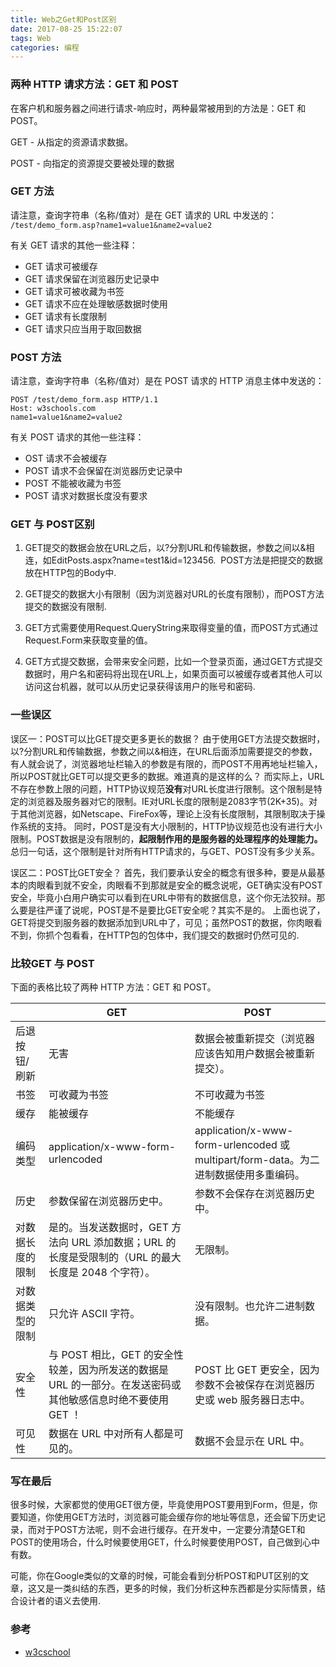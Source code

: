 ```yaml
---
title: Web之Get和Post区别
date: 2017-08-25 15:22:07
tags: Web
categories: 编程
---
```


### 两种 HTTP 请求方法：GET 和 POST
在客户机和服务器之间进行请求-响应时，两种最常被用到的方法是：GET 和 POST。

GET - 从指定的资源请求数据。

POST - 向指定的资源提交要被处理的数据

### GET 方法
请注意，查询字符串（名称/值对）是在 GET 请求的 URL 中发送的：
`/test/demo_form.asp?name1=value1&name2=value2`

有关 GET 请求的其他一些注释：
* GET 请求可被缓存
* GET 请求保留在浏览器历史记录中
* GET 请求可被收藏为书签
* GET 请求不应在处理敏感数据时使用
* GET 请求有长度限制
* GET 请求只应当用于取回数据

### POST 方法
请注意，查询字符串（名称/值对）是在 POST 请求的 HTTP 消息主体中发送的：
```
POST /test/demo_form.asp HTTP/1.1
Host: w3schools.com
name1=value1&name2=value2
```

有关 POST 请求的其他一些注释：
* OST 请求不会被缓存
* POST 请求不会保留在浏览器历史记录中
* POST 不能被收藏为书签
* POST 请求对数据长度没有要求

### GET 与 POST区别

1. GET提交的数据会放在URL之后，以?分割URL和传输数据，参数之间以&相连，如EditPosts.aspx?name=test1&id=123456.  POST方法是把提交的数据放在HTTP包的Body中.

2. GET提交的数据大小有限制（因为浏览器对URL的长度有限制），而POST方法提交的数据没有限制.

3. GET方式需要使用Request.QueryString来取得变量的值，而POST方式通过Request.Form来获取变量的值。

4. GET方式提交数据，会带来安全问题，比如一个登录页面，通过GET方式提交数据时，用户名和密码将出现在URL上，如果页面可以被缓存或者其他人可以访问这台机器，就可以从历史记录获得该用户的账号和密码.

### 一些误区
误区一：POST可以比GET提交更多更长的数据？
由于使用GET方法提交数据时，以?分割URL和传输数据，参数之间以&相连，在URL后面添加需要提交的参数，有人就会说了，浏览器地址栏输入的参数是有限的，而POST不用再地址栏输入，所以POST就比GET可以提交更多的数据。难道真的是这样的么？
而实际上，URL不存在参数上限的问题，HTTP协议规范**没有**对URL长度进行限制。这个限制是特定的浏览器及服务器对它的限制。IE对URL长度的限制是2083字节(2K+35)。对于其他浏览器，如Netscape、FireFox等，理论上没有长度限制，其限制取决于操作系统的支持。
同时，POST是没有大小限制的，HTTP协议规范也没有进行大小限制。POST数据是没有限制的，**起限制作用的是服务器的处理程序的处理能力。**
总归一句话，这个限制是针对所有HTTP请求的，与GET、POST没有多少关系。

误区二：POST比GET安全？
首先，我们要承认安全的概念有很多种，要是从最基本的肉眼看到就不安全，肉眼看不到那就是安全的概念说呢，GET确实没有POST安全，毕竟小白用户确实可以看到在URL中带有的数据信息，这个你无法狡辩。那么要是往严谨了说呢，POST是不是要比GET安全呢？其实不是的。
上面也说了，GET将提交到服务器的数据添加到URL中了，可见；虽然POST的数据，你肉眼看不到，你抓个包看看，在HTTP包的包体中，我们提交的数据时仍然可见的.

### 比较GET 与 POST
下面的表格比较了两种 HTTP 方法：GET 和 POST。


|     |	GET	 |POST |
|-----|-----|-----|
|后退按钮/刷新	|无害	|数据会被重新提交（浏览器应该告知用户数据会被重新提交）。|
|书签	|可收藏为书签	|不可收藏为书签|
|缓存	|能被缓存|	不能缓存|
|编码类型	|application/x-www-form-urlencoded	|application/x-www-form-urlencoded 或 multipart/form-data。为二进制数据使用多重编码。|
|历史	|参数保留在浏览器历史中。|	参数不会保存在浏览器历史中。|
|对数据长度的限制	|是的。当发送数据时，GET 方法向 URL 添加数据；URL 的长度是受限制的（URL 的最大长度是 2048 个字符）。	|无限制。|
|对数据类型的限制|	只允许 ASCII 字符。|	没有限制。也允许二进制数据。|
|安全性| 与 POST 相比，GET 的安全性较差，因为所发送的数据是 URL 的一部分。在发送密码或其他敏感信息时绝不要使用 GET ！| POST 比 GET 更安全，因为参数不会被保存在浏览器历史或 web 服务器日志中。|
|可见性	|数据在 URL 中对所有人都是可见的。	|数据不会显示在 URL 中。|

### 写在最后
很多时候，大家都觉的使用GET很方便，毕竟使用POST要用到Form，但是，你要知道，你使用GET方法时，浏览器可能会缓存你的地址等信息，还会留下历史记录，而对于POST方法呢，则不会进行缓存。在开发中，一定要分清楚GET和POST的使用场合，什么时候要使用GET，什么时候要使用POST，自己做到心中有数。

可能，你在Google类似的文章的时候，可能会看到分析POST和PUT区别的文章，这又是一类纠结的东西，更多的时候，我们分析这种东西都是分实际情景，结合设计者的语义去使用.



### 参考
* [w3cschool](http://www.w3school.com.cn/tags/html_ref_httpmethods.asp)